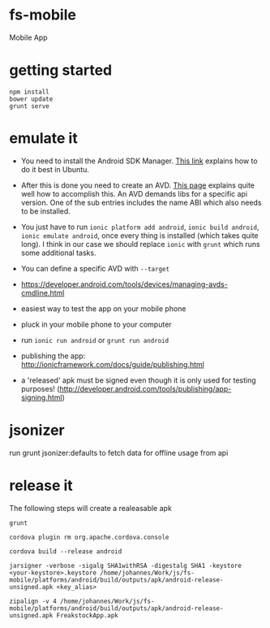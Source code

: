 # fs-mobile
Mobile App

# getting started

    npm install
    bower update 
    grunt serve

# emulate it

* You need to install the Android SDK Manager. [This
link](http://www.webupd8.org/2014/09/canonical-releases-ubuntu-developer.html) explains how to do it best in Ubuntu.

* After this is done you need to create an AVD.
[This page](https://cordova.apache.org/docs/en/4.0.0/guide_platforms_android_index.md.html#Android%20Platform%20Guide)
explains quite well how to accomplish this. An AVD demands libs for a specific api version. One of the sub entries includes the name ABI which also needs to be installed.

* You just have to run `ionic platform add android`, `ionic build android`, `ionic emulate android`, once every thing is installed (which takes quite long). I think in our case we should replace `ionic` with `grunt` which runs some additional tasks.

* You can define a specific AVD with `--target`

* https://developer.android.com/tools/devices/managing-avds-cmdline.html

* easiest way to test the app on your mobile phone
 * pluck in your mobile phone to your computer
 * run `ionic run android` or `grunt run android`

* publishing the app: http://ionicframework.com/docs/guide/publishing.html

* a 'released' apk must be signed even though it is only used for testing purposes! (http://developer.android.com/tools/publishing/app-signing.html)


# jsonizer
run grunt  jsonizer:defaults to fetch data for offline usage from api 

# release it

The following steps will create a realeasable apk
```
grunt
```
```
cordova plugin rm org.apache.cordova.console
```
```
cordova build --release android
```
```
jarsigner -verbose -sigalg SHA1withRSA -digestalg SHA1 -keystore <your-keystore>.keystore /home/johannes/Work/js/fs-mobile/platforms/android/build/outputs/apk/android-release-unsigned.apk <key_alias>
```
```
zipalign -v 4 /home/johannes/Work/js/fs-mobile/platforms/android/build/outputs/apk/android-release-unsigned.apk FreakstockApp.apk
```
